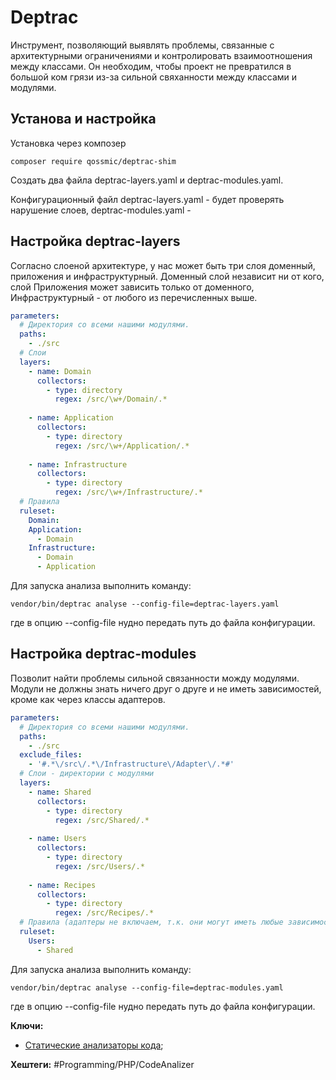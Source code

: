 
# Deptrac

Инструмент, позволяющий выявлять проблемы, связанные с архитектурными ограничениями и контролировать взаимоотношения между классами.
Он необходим, чтобы проект не превратился в большой ком грязи из-за сильной свяханности между классами и модулями.

## Установа и настройка

Установка через композер

```shell
composer require qossmic/deptrac-shim
```

Создать два файла deptrac-layers.yaml и deptrac-modules.yaml.

Конфигурационный файл deptrac-layers.yaml - будет проверять нарушение слоев, deptrac-modules.yaml - 


## Настройка deptrac-layers

Согласно слоеной архитектуре, у нас может быть три слоя доменный, приложения и инфраструктурный. Доменный слой независит ни от кого, слой Приложения может зависить только от доменного, Инфраструктурный - от любого из перечисленных выше.

```yaml
parameters:  
  # Директория со всеми нашими модулями.  
  paths:  
    - ./src  
  # Слои  
  layers:  
    - name: Domain  
      collectors:  
        - type: directory  
          regex: /src/\w+/Domain/.*  
  
    - name: Application  
      collectors:  
        - type: directory  
          regex: /src/\w+/Application/.*  
  
    - name: Infrastructure  
      collectors:  
        - type: directory  
          regex: /src/\w+/Infrastructure/.*  
  # Правила  
  ruleset:  
    Domain:  
    Application:  
      - Domain  
    Infrastructure:  
      - Domain  
      - Application
```

Для запуска анализа выполнить команду:

```shell
vendor/bin/deptrac analyse --config-file=deptrac-layers.yaml
```
где в опцию --config-file нудно передать путь до файла конфигурации.


## Настройка deptrac-modules

Позволит найти проблемы сильной связанности можду модулями.
Модули не должны знать ничего друг о друге и не иметь зависимостей, кроме как через классы адаптеров.

```yaml
parameters:  
  # Директория со всеми нашими модулями.  
  paths:  
    - ./src  
  exclude_files:  
    - '#.*\/src\/.*\/Infrastructure\/Adapter\/.*#'  
  # Слои - директории с модулями  
  layers:  
    - name: Shared  
      collectors:  
        - type: directory  
          regex: /src/Shared/.*  
  
    - name: Users  
      collectors:  
        - type: directory  
          regex: /src/Users/.*  
  
    - name: Recipes  
      collectors:  
        - type: directory  
          regex: /src/Recipes/.*  
  # Правила (адаптеры не включаем, т.к. они могут иметь любые зависимости)  
  ruleset:  
    Users:  
      - Shared
```

Для запуска анализа выполнить команду:

```shell
vendor/bin/deptrac analyse --config-file=deptrac-modules.yaml
```
где в опцию --config-file нудно передать путь до файла конфигурации.



**Ключи:**
- [Статические анализаторы кода](static-code-analizers);

**Хештеги:** #Programming/PHP/CodeAnalizer